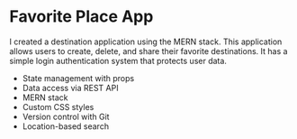 # Favorite Place App

I created a destination application using the MERN stack. This application allows users to create, delete, and share their favorite destinations. It has a simple login authentication system that protects user data.

<ul>
  <li>State management with props</li>
  <li>Data access via REST API</li>
  <li>MERN stack</li>
  <li>Custom CSS styles</li>
  <li>Version control with Git</li>
  <li>Location-based search</li>
</ul>
